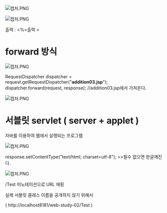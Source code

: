 ![캡처.PNG](https://prod-files-secure.s3.us-west-2.amazonaws.com/3dd11b2b-5dab-4a37-95df-d30bba5e54a8/10dad862-9764-4ed6-adaf-eb331b4c59c8/%EC%BA%A1%EC%B2%98.png)

![캡처.PNG](https://prod-files-secure.s3.us-west-2.amazonaws.com/3dd11b2b-5dab-4a37-95df-d30bba5e54a8/124b5b65-f43d-4217-95e5-ad45c1513305/%EC%BA%A1%EC%B2%98.png)

출력 : <%=출력 >

# forward 방식

![캡처.PNG](https://prod-files-secure.s3.us-west-2.amazonaws.com/3dd11b2b-5dab-4a37-95df-d30bba5e54a8/3bf55b23-81b0-4143-a51f-6bff9b8561bb/%EC%BA%A1%EC%B2%98.png)

RequestDispatcher dispatcher = request.getRequestDispatcher("**addition03.jsp**");
dispatcher.forward(request, response);    //addition03.jsp에서 가져온다.

![캡처.PNG](https://prod-files-secure.s3.us-west-2.amazonaws.com/3dd11b2b-5dab-4a37-95df-d30bba5e54a8/b15cee6c-1e2a-45ca-bd8a-ca72b1079328/%EC%BA%A1%EC%B2%98.png)

# 서블릿 servlet ( server + applet )

자바를 이용하여 웹에서 실행되는 프로그램

![캡처.PNG](https://prod-files-secure.s3.us-west-2.amazonaws.com/3dd11b2b-5dab-4a37-95df-d30bba5e54a8/2c7500dc-e194-4498-8b10-96bb10f0c7ae/%EC%BA%A1%EC%B2%98.png)

response.setContentType("text/html; charset=utf-8");    >>필수 없으면 한글깨진다.

![캡처.PNG](https://prod-files-secure.s3.us-west-2.amazonaws.com/3dd11b2b-5dab-4a37-95df-d30bba5e54a8/5df0896a-1263-4926-81a9-ebdcc85e4cb9/%EC%BA%A1%EC%B2%98.png)

/Test 어노테이션으로 URL 매핑

실제 서블릿 클래스 이름을 공개하지 않기 위해서

( http://localhost8181/web-study-02/Test )
